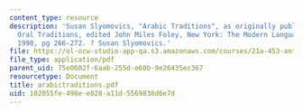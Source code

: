 ```yaml
---
content_type: resource
description: 'Susan Slyomovics, "Arabic Traditions", as originally published in Teaching
  Oral Traditions, edited John Miles Foley, New York: The Modern Language Assocation,
  1998, pg 266-272. ? Susan Slyomovics.'
file: https://ol-ocw-studio-app-qa.s3.amazonaws.com/courses/21a-453-anthropology-of-the-middle-east-spring-2004/102055fe498ee028a11d5569838d6e7d_arabictraditions.pdf
file_type: application/pdf
parent_uid: 75e0602f-6aab-255d-e60b-9e26435ec367
resourcetype: Document
title: arabictraditions.pdf
uid: 102055fe-498e-e028-a11d-5569838d6e7d
---
```

